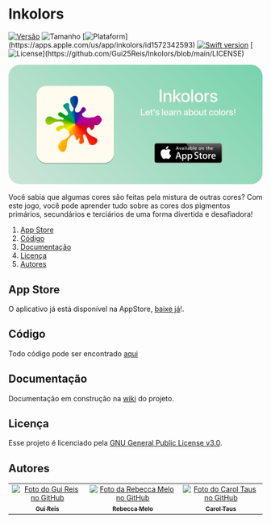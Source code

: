 # Inkolors
[![Versão](https://img.shields.io/badge/versão-1.1.0-orange)](https://github.com/Gui25Reis/Inkolors/releases/tag/v1.1)
![Tamanho](https://img.shields.io/badge/tamanho-1,4%20MB-blue)
[![Plataform](https://img.shields.io/badge/plataforma-IOS%2014.5+-lightgrey?)](https://apps.apple.com/us/app/inkolors/id1572342593)
[![Swift version](https://img.shields.io/badge/swift-v5.3-blue?logo=swift)](https://swift.org/download/#releases)
[![License](https://img.shields.io/badge/licença-GNU%20v3.0-brightgreen?)](https://github.com/Gui25Reis/Inkolors/blob/main/LICENSE)

![Capa](https://github.com/Gui25Reis/Inkolors/blob/main/arquivos/Git-Capa.png)

Você sabia que algumas cores são feitas pela mistura de outras cores? Com este jogo, você pode aprender tudo sobre as cores dos pigmentos primários, secundários e terciários de uma forma divertida e desafiadora!


1. [App Store](#app-store)
2. [Código](#código)
3. [Documentação](#documentação)
4. [Licença](#licença)
5. [Autores](#autores)

## App Store
O aplicativo já está disponível na AppStore, [baixe já](https://apps.apple.com/us/app/inkolors/id1572342593)!.

## Código
Todo código pode ser encontrado [aqui](https://github.com/Gui25Reis/Inkolors/blob/main/inkolors/inkolor)

## Documentação
Documentação em construção na [wiki](https://github.com/Gui25Reis/Inkolors/wiki) do projeto.

## Licença
Esse projeto é licenciado pela [GNU General Public License v3.0](https://github.com/Gui25Reis/Inkolors/blob/dev/LICENSE).

## Autores
<table>
    <tr>
        <td align="center">
            <a href="https://github.com/Gui25Reis">
                <img src="https://avatars1.githubusercontent.com/u/48360732" width="100px;" alt="Foto do Gui Reis no GitHub"/><br>
                <sub>
                    <b>Gui Reis</b>
                </sub>
            </a>
        </td>
        <td align="center">
            <a href="https://github.com/rebeccamello">
                <img src="https://avatars.githubusercontent.com/u/49920539" width="100px;" alt="Foto da Rebecca Melo no GitHub"/><br>
                <sub>
                    <b>Rebecca Melo</b>
                </sub>
            </a>
        </td>
        <td align="center">
            <a href="https://github.com/caroltaus">
                <img src="https://avatars.githubusercontent.com/u/48024795" width="100px;" alt="Foto do Carol Taus no GitHub"/><br>
                <sub>
                    <b>Carol Taus</b>
                </sub>
            </a>
        </td>
    </tr>
</table>

